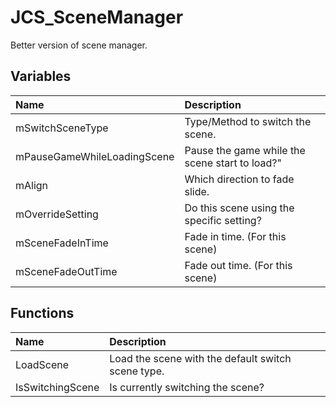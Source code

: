 # JCS_SceneManager

Better version of scene manager.

## Variables

| Name                        | Description                                    |
|:----------------------------|:-----------------------------------------------|
| mSwitchSceneType            | Type/Method to switch the scene.               |
| mPauseGameWhileLoadingScene | Pause the game while the scene start to load?" |
| mAlign                      | Which direction to fade slide.                 |
| mOverrideSetting            | Do this scene using the specific setting?      |
| mSceneFadeInTime            | Fade in time. (For this scene)                 |
| mSceneFadeOutTime           | Fade out time. (For this scene)                |

## Functions

| Name             | Description                                        |
|:-----------------|:---------------------------------------------------|
| LoadScene        | Load the scene with the default switch scene type. |
| IsSwitchingScene | Is currently switching the scene?                  |
